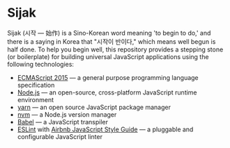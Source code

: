 # Sijak

Sijak (시작 &mdash; 始作) is a Sino-Korean word meaning 'to begin to do,' and there is a saying in Korea that "시작이 반이다," which means well begun is half done. To help you begin well, this repository provides a stepping stone (or boilerplate) for building universal JavaScript applications using the following technologies:

- [ECMAScript 2015](http://www.ecma-international.org/ecma-262/6.0/) &mdash; a general purpose programming language specification
- [Node.js](https://nodejs.org/) &mdash; an open-source, cross-platform JavaScript runtime environment
- [yarn](http://yarnpkg.com/) &mdash; an open source JavaScript package manager
- [nvm](https://github.com/creationix/nvm/) &mdash; a Node.js version manager
- [Babel](http://babeljs.io/) &mdash; a JavaScript transpiler
- [ESLint](http://eslint.org/) with [Airbnb JavaScript Style Guide](https://github.com/airbnb/javascript/) &mdash; a pluggable and configurable JavaScript linter
